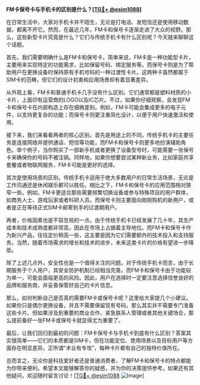 **FM卡保号卡与手机卡的区别是什么？[[TG💪+ @esim1088](https://t.me/s/esim1088)]**

在日常生活中，大家对手机卡并不陌生，无论是打电话、发短信还是使用移动数据，都离不开它。然而，在最近几年，FM卡和保号卡逐渐走进了大众的视野。那么，这些新型卡片究竟是什么？它们与传统手机卡有什么区别呢？今天就来聊聊这个话题。

首先，我们需要明确什么是FM卡和保号卡。简单来说，FM卡是一种功能型卡片，主要用来实现特定的功能需求，比如保留号码、绑定服务等。而保号卡则是为了帮助用户在更换设备时保持原有手机号码的一种过渡性卡片。这两种卡虽然都属于SIM卡的范畴，但它们的设计初衷和应用场景却有着显著差异。

从外观上看，FM卡和普通手机卡几乎没有什么区别。它们通常都是塑料材质的小卡片，上面印有运营商的LOGO以及IC芯片。不过，如果你仔细观察，会发现FM卡和保号卡在内部构造上存在细微差别。例如，FM卡可能会集成更多的电子元件，以支持更复杂的功能；而保号卡则更注重简化设计，以便于用户快速激活和使用。

接下来，我们来看看两者的核心区别。首先是用途上的不同。传统手机卡的主要任务是连接网络并提供通话、短信等功能，而FM卡和保号卡则更多地扮演辅助角色。举个例子，当你购买了一部新手机或者更换了设备型号时，可能需要一张保号卡来确保你的号码不被注销。同样地，如果你想要尝试某种新业务，比如家庭共享套餐或者物联网服务，FM卡可能是更好的选择。

其次是使用场景的区别。传统手机卡适用于绝大多数用户的日常生活场景，无论是工作沟通还是休闲娱乐都可以胜任。相比之下，FM卡和保号卡的应用范围相对狭窄一些。例如，FM卡更适合那些需要频繁切换设备或参与特殊项目的用户群体，如商务人士、游戏玩家或者科研人员。而保号卡则主要面向刚刚购机的新用户，或者是正在等待正式SIM卡邮寄到手的过渡期用户。

再者，价格因素也是不容忽视的一点。由于传统手机卡已经发展了几十年，其生产成本和技术成熟度都非常高，因此在市场上占据着主导地位。而FM卡和保号卡作为新兴产品，往往定价稍高一些，这主要是因为它们需要额外的技术投入和支持服务。当然，随着市场需求的增长和技术的进步，未来这类卡片的价格有望进一步降低。

除了上述几点外，安全性也是一个值得关注的问题。对于传统手机卡而言，由于长期服务于个人用户，其安全防护机制已经相当完善。而FM卡和保号卡由于功能较为单一，可能会面临更高的风险。因此，用户在选择时一定要注意选择信誉良好的品牌和服务商，并妥善保管好自己的卡片信息。

那么，如何判断自己是否真的需要FM卡或保号卡呢？这里给大家提几个小建议。如果你只是偶尔更换设备，并且不需要保留现有号码，那么其实并不需要专门准备这些卡片。但如果涉及到重要的商业合作、紧急联系人管理或者其他关键场合，那么提前备好一张FM卡或保号卡就显得尤为重要了。

最后，让我们回归到最初的问题：FM卡保号卡与手机卡到底有什么区别？答案其实很简单——它们的本质都是SIM卡，但在功能定位、使用场景以及目标用户等方面存在明显差异。正所谓“术业有专攻”，每种卡片都有自己的独特价值所在。

总而言之，无论你是科技爱好者还是普通消费者，了解FM卡和保号卡的特点都能为你带来便利。希望本文能够解答你的疑惑，并为你的决策提供参考。如果还有其他疑问，欢迎随时留言讨论！[[TG💪+ @esim1088](https://t.me/s/esim1088) ![Image](https://i.postimg.cc/4NQfJmqS/Snipaste-2025-05-13-00-14-12.png)]